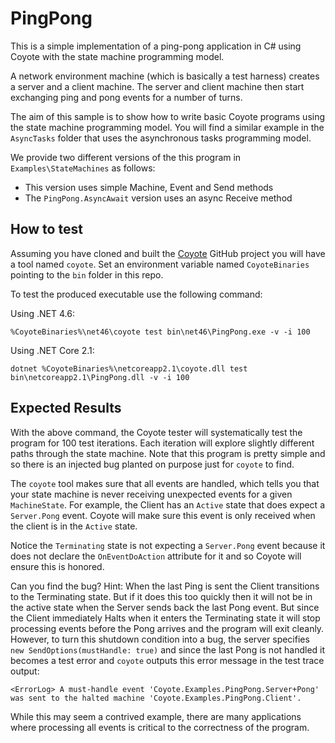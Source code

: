 PingPong
========
This is a simple implementation of a ping-pong application in C# using Coyote
with the state machine programming model.

A network environment machine (which is basically a test harness) creates a server and a client machine. The server and client machine then start
exchanging ping and pong events for a number of turns.

The aim of this sample is to show how to write basic Coyote programs using
the state machine programming model. You will find a similar example in the
`AsyncTasks` folder that uses the asynchronous tasks programming model.

We provide two different versions of the this program in `Examples\StateMachines`
as follows:

- This version uses simple Machine, Event and Send methods
- The `PingPong.AsyncAwait` version uses an async Receive method

## How to test

Assuming you have cloned and built the [Coyote](https://github.com/microsoft/coyote)
GitHub project you will have a tool named `coyote`.
Set an environment variable named `CoyoteBinaries` pointing to the
`bin` folder in this repo.

To test the produced executable use the following command:

Using .NET 4.6:
```
%CoyoteBinaries%\net46\coyote test bin\net46\PingPong.exe -v -i 100
```
Using .NET Core 2.1:
```
dotnet %CoyoteBinaries%\netcoreapp2.1\coyote.dll test bin\netcoreapp2.1\PingPong.dll -v -i 100
```

## Expected Results

With the above command, the Coyote tester will systematically test the program for 100 test iterations. Each iteration will explore slightly different paths through the state machine.
Note that this program is pretty simple and so there is an injected bug planted on purpose
just for `coyote` to find.

The `coyote` tool makes sure that all events are handled, which tells you that your state machine
is never receiving unexpected events for a given `MachineState`. For example, the Client has an
`Active` state that does expect a `Server.Pong` event. Coyote will make sure this event is
only received when the client is in the `Active` state.

Notice the `Terminating` state is not expecting a `Server.Pong` event because it does not declare
the `OnEventDoAction` attribute for it and so Coyote will ensure this is honored.

Can you find the bug? Hint: When the last Ping is sent the Client transitions
to the Terminating state.
But if it does this too quickly then it will not be in the active state when the Server sends back the
last Pong event. But since the Client immediately Halts when it enters the Terminating state it will
stop processing events before the Pong arrives and the program will exit cleanly. However, to turn
this shutdown condition into a bug, the server specifies `new SendOptions(mustHandle: true)` and since
the last Pong is not handled it becomes a test error and `coyote` outputs this error message
in the test trace output:

```
<ErrorLog> A must-handle event 'Coyote.Examples.PingPong.Server+Pong' was sent to the halted machine 'Coyote.Examples.PingPong.Client'.
```

While this may seem a contrived example, there are many applications where processing
all events is critical to the correctness of the program.
